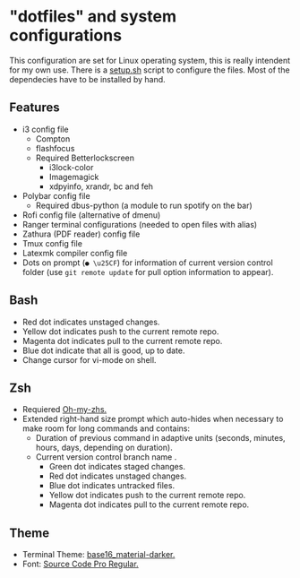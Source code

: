 # "dotfiles" and system configurations

This configuration are set for Linux operating system, this is really intendent for my own use.  There is a [setup.sh](https://github.com/fredo0522/Dotfiles/blob/master/setup.sh) script to configure the files. Most of the dependecies have to be installed by hand.

## Features
  * i3 config file
    * Compton
    * flashfocus
    * Required Betterlockscreen
        * i3lock-color
        * Imagemagick
        * xdpyinfo, xrandr, bc and feh
  * Polybar config file
    * Required dbus-python (a module to run spotify on the bar)
  * Rofi config file (alternative of dmenu)
  * Ranger terminal configurations (needed to open files with alias)
  * Zathura (PDF reader) config file
  * Tmux config file
  * Latexmk compiler config file
  * Dots on prompt (`● \u25CF`) for information of current version control folder (use `git remote update` for pull option information to appear).

## Bash
   * Red dot indicates unstaged changes.
   * Yellow dot indicates push to the current remote repo.
   * Magenta dot indicates pull to the current remote repo.
   * Blue dot indicate that all is good, up to date.
   * Change cursor for vi-mode on shell.

## Zsh
  * Requiered [Oh-my-zhs.](https://github.com/robbyrussell/oh-my-zsh)
  * Extended right-hand size prompt which auto-hides when necessary to make room for long commands and contains:
      * Duration of previous command in adaptive units (seconds, minutes, hours, days, depending on duration).
      * Current version control branch name .
          * Green dot indicates staged changes.
          * Red dot indicates unstaged changes.
          * Blue dot indicates untracked files.
          * Yellow dot indicates push to the current remote repo.
          * Magenta dot indicates pull to the current remote repo.

## Theme
   * Terminal Theme: [base16_material-darker.](https://github.com/chriskempson/base16-shell)
   * Font: [Source Code Pro Regular.](https://github.com/adobe-fonts/source-code-pro)

